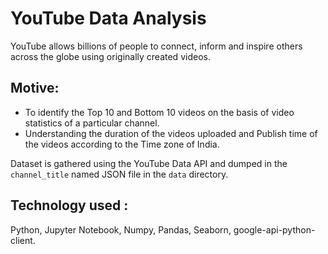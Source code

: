 # YouTube Data Analysis

YouTube allows billions of people to connect, inform and inspire others across the globe using originally created videos.

## Motive:
- To identify the Top 10 and Bottom 10 videos on the basis of video statistics of a particular channel.
- Understanding the duration of the videos uploaded and Publish time of the videos according to the Time zone of India.

Dataset is gathered using the YouTube Data API and dumped in the `channel_title` named JSON file in the `data` directory.

## Technology used :
Python, Jupyter Notebook, Numpy, Pandas, Seaborn, google-api-python-client.
